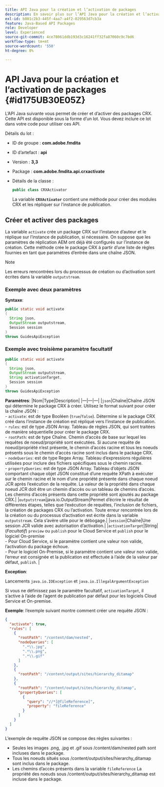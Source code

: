 ```yaml
---
title: API Java pour la création et l’activation de packages
description: En savoir plus sur l’API Java pour la création et l’activation de packages
exl-id: b801c2b3-445f-4aa7-a4f2-029563d7cb3a
feature: Java-Based API Packages
role: Developer
level: Experienced
source-git-commit: 4ce78061ddb193d3c16241ff32fa87060c9c7bd6
workflow-type: tm+mt
source-wordcount: '550'
ht-degree: 0%

---
```


# API Java pour la création et l’activation de packages {#id175UB30E05Z}

L’API Java suivante vous permet de créer et d’activer des packages CRX. Cette API est disponible sous la forme d’un lot. Vous devez inclure ce lot dans votre code pour utiliser ces API.

Détails du lot :

- ID de groupe : **com.adobe.fmdita**

- ID d’artefact : **api**

- Version : **3,3**

- Package : **com.adobe.fmdita.api.crxactivate**

- Détails de la classe :

  ```JAVA
  public class CRXActivator
  ```

  La variable **`CRXActivator`** contient une méthode pour créer des modules CRX et les répliquer sur l’instance de publication.


## Créer et activer des packages

La variable `activate` crée un package CRX sur l’instance d’auteur et le réplique sur l’instance de publication, si nécessaire. On suppose que les paramètres de réplication AEM ont déjà été configurés sur l’instance de création. Cette méthode crée le package CRX à partir d’une liste de règles fournies en tant que paramètres d’entrée dans une chaîne JSON.
>[!NOTE]
>
> Les erreurs rencontrées lors du processus de création ou d’activation sont écrites dans la variable `outputstream`.

### Exemple avec deux paramètres

**Syntaxe**:


```JAVA
public static void activate
(
  String json, 
  OutputStream outputstream, 
  Session session
) 
throws GuidesApiException
```

### Exemple avec troisième paramètre facultatif

```JAVA
public static void activate
(
  String json, 
  OutputStream outputstream,
  String activationTarget, 
  Session session
) 
throws GuidesApiException
```

**Paramètres**: |Nom|Type|Description| |—|—|—| |`json`|Chaîne|Chaîne JSON qui détermine le package CRX à créer. Utilisez le format suivant pour créer la chaîne JSON : <br>- `activate`: est de type Booléen \(`true`/`false`\). Détermine si le package CRX créé dans l’instance de création est répliqué vers l’instance de publication. <br> - `rules`: est de type JSON Array. Tableau de règles JSON, qui sont traitées de manière séquentielle pour créer le package CRX. <br> - `rootPath`: est de type Chaîne. Chemin d’accès de base sur lequel les requêtes de noeud/propriété sont exécutées. Si aucune requête de noeud/propriété n’est présente, le chemin d’accès racine et tous les noeuds présents sous le chemin d’accès racine sont inclus dans le package CRX. <br> - `nodeQueries`: est de type Regex Array. Tableau d’expressions régulières utilisées pour inclure des fichiers spécifiques sous le chemin racine. <br> - `propertyQueries`: est de type JSON Array. Tableau d’objets JSON comportant chaque objet JSON constitué d’une requête XPath à exécuter sur le chemin racine et le nom d’une propriété présente dans chaque noeud JCR après l’exécution de la requête. La valeur de la propriété dans chaque noeud JCR doit être un chemin d’accès ou un tableau de chemins d’accès. Les chemins d’accès présents dans cette propriété sont ajoutés au package CRX.| |`outputstream`|java.io.OutputStream|Permet d’écrire le résultat de différentes étapes, telles que l’exécution de requêtes, l’inclusion de fichiers, la création de packages CRX ou l’activation. Toute erreur rencontrée lors de la création ou du processus d’activation est écrite dans la variable `outputstream`. Cela s’avère utile pour le débogage.| |`session`|Chaîne|Une session JCR valide avec autorisation d’activation.| |`activationTarget`|String|(*Facultatif*) `preview` ou `publish` pour le Cloud Service et `publish` pour le logiciel On-premise <br> - Pour Cloud Service, si le paramètre contient une valeur non valide, l’activation du package échoue. <br> - Pour le logiciel On-Premise, si le paramètre contient une valeur non valide, l’erreur est consignée et la publication est effectuée à l’aide de la valeur par défaut, `publish`. |

**Exception**:

Lancements `java.io.IOException` et `java.io.IllegalArgumentException`


Si vous ne définissez pas le paramètre facultatif, `activationTarget`, il s’active à l’aide de l’agent de publication par défaut pour les logiciels Cloud Service et On-premise.


**Exemple**: l’exemple suivant montre comment créer une requête JSON :

```JSON
{
  "activate": true,
  "rules": [
    {
      "rootPath": "/content/dam/nested",
      "nodeQueries": [
        ".*\\.jpg",
        ".*\\.png",
        ".*\\.gif"        
      ]
    },
    {
      "rootPath": "/content/output/sites/hierarchy_ditamap"
    },
    {
      "rootPath": "/content/output/sites/hierarchy_ditamap",
      "propertyQueries": [
        {
          "query": "//*[@fileReference]",
          "property": "fileReference"
        }
      ]
    }
  ]
}
```

L’exemple de requête JSON se compose des règles suivantes :

- Seules les images .png, .jpg et .gif sous /content/dam/nested path sont incluses dans le package.
- Tous les noeuds situés sous /content/output/sites/hierarchy\_ditamap sont inclus dans le package.
- Les chemins d’accès présents dans la variable `fileReference` La propriété des noeuds sous /content/output/sites/hierarchy\_ditamap est incluse dans le package.
